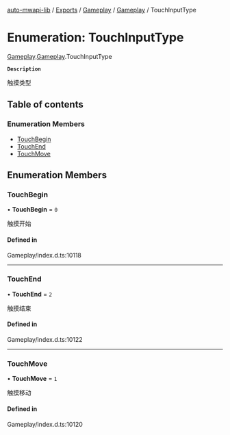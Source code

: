[auto-mwapi-lib](../README.md) / [Exports](../modules.md) / [Gameplay](../modules/Gameplay.md) / [Gameplay](../modules/Gameplay.Gameplay.md) / TouchInputType

# Enumeration: TouchInputType

[Gameplay](../modules/Gameplay.md).[Gameplay](../modules/Gameplay.Gameplay.md).TouchInputType

**`Description`**

触摸类型

## Table of contents

### Enumeration Members

- [TouchBegin](Gameplay.Gameplay.TouchInputType.md#touchbegin)
- [TouchEnd](Gameplay.Gameplay.TouchInputType.md#touchend)
- [TouchMove](Gameplay.Gameplay.TouchInputType.md#touchmove)

## Enumeration Members

### TouchBegin

• **TouchBegin** = `0`

触摸开始

#### Defined in

Gameplay/index.d.ts:10118

---

### TouchEnd

• **TouchEnd** = `2`

触摸结束

#### Defined in

Gameplay/index.d.ts:10122

---

### TouchMove

• **TouchMove** = `1`

触摸移动

#### Defined in

Gameplay/index.d.ts:10120
